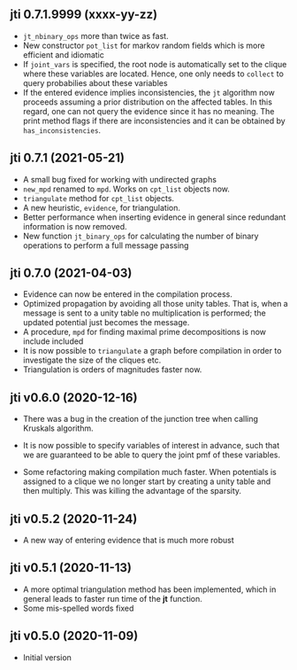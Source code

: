 ## jti 0.7.1.9999 (xxxx-yy-zz)

 * `jt_nbinary_ops` more than twice as fast.
 * New constructor `pot_list` for markov random fields which is more efficient and idiomatic
 * If `joint_vars` is specified, the root node is automatically set to the clique where these variables are located. Hence, one only needs to `collect` to query probabilies about these variables
 * If the entered evidence implies inconsistencies, the `jt` algorithm now proceeds assuming a prior distribution
 on the affected tables. In this regard, one can not query the evidence since it has no meaning. The print method flags
 if there are inconsistencies and it can be obtained by `has_inconsistencies`.

## jti 0.7.1 (2021-05-21)

 * A small bug fixed for working with undirected graphs
 * `new_mpd` renamed to `mpd`. Works on `cpt_list` objects now.
 * `triangulate` method for `cpt_list` objects.
 * A new heuristic, `evidence`, for triangulation.
 * Better performance when inserting evidence in general since redundant information is now removed.
 * New function `jt_binary_ops` for calculating the number of binary operations to perform a full message passing

## jti 0.7.0 (2021-04-03)

 * Evidence can now be entered in the compilation process.
 * Optimized propagation by avoiding all those unity tables. That is, when a message is sent to a unity table no multiplication is performed; the updated potential just becomes the message.
 * A procedure, `mpd` for finding maximal prime decompositions is now include included
 * It is now possible to `triangulate` a graph before compilation in order to investigate the size of the cliques etc.
 * Triangulation is orders of magnitudes faster now.

## jti v0.6.0 (2020-12-16)

 * There was a bug in the creation of the junction tree when calling Kruskals algorithm.
 
 * It is now possible to specify variables of interest in advance, such that we are 
 guaranteed to be able to query the joint pmf of these variables.
 * Some refactoring making compilation much faster. When potentials is assigned to
 a clique we no longer start by creating a unity table and then multiply. This was killing
 the advantage of the sparsity.
 
## jti v0.5.2 (2020-11-24)

 * A new way of entering evidence that is much more robust
 
## jti v0.5.1 (2020-11-13)

 * A more optimal triangulation method has been implemented, which in general leads to faster run time of the **jt** function.
 * Some mis-spelled words fixed

## jti v0.5.0 (2020-11-09)

 * Initial version
